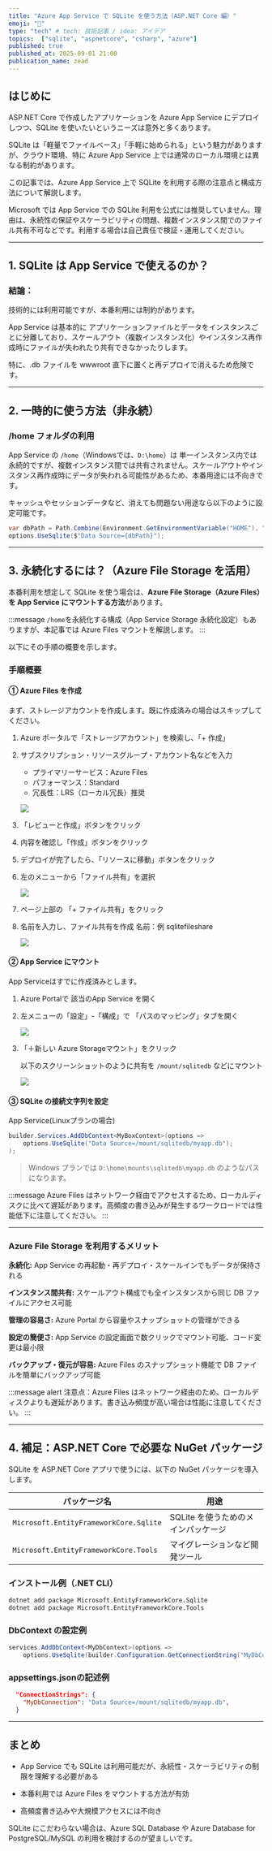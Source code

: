 ```yaml
---
title: "Azure App Service で SQLite を使う方法（ASP.NET Core 編）"
emoji: "🤸"
type: "tech" # tech: 技術記事 / idea: アイデア
topics:  ["sqlite", "aspnetcore", "csharp", "azure"]
published: true
published_at: 2025-09-01 21:00
publication_name: zead
---
```


## はじめに

ASP.NET Core で作成したアプリケーションを Azure App Service にデプロイしつつ、SQLite を使いたいというニーズは意外と多くあります。

SQLite は「軽量でファイルベース」「手軽に始められる」という魅力がありますが、クラウド環境、特に Azure App Service 上では通常のローカル環境とは異なる制約があります。

この記事では、Azure App Service 上で SQLite を利用する際の注意点と構成方法について解説します。

Microsoft では App Service での SQLite 利用を公式には推奨していません。理由は、永続性の保証やスケーラビリティの問題、複数インスタンス間でのファイル共有不可などです。利用する場合は自己責任で検証・運用してください。


---

## 1. SQLite は App Service で使えるのか？

### 結論：

技術的には利用可能ですが、本番利用には制約があります。

App Service は基本的に アプリケーションファイルとデータをインスタンスごとに分離しており、スケールアウト（複数インスタンス化）やインスタンス再作成時にファイルが失われたり共有できなかったりします。

特に、.db ファイルを wwwroot 直下に置くと再デプロイで消えるため危険です。


---

## 2. 一時的に使う方法（非永続）

### /home フォルダの利用

App Service の `/home`（Windowsでは、`D:\home`）は 単一インスタンス内では永続的ですが、複数インスタンス間では共有されません。スケールアウトやインスタンス再作成時にデータが失われる可能性があるため、本番用途には不向きです。

キャッシュやセッションデータなど、消えても問題ない用途なら以下のように設定可能です。


```csharp
var dbPath = Path.Combine(Environment.GetEnvironmentVariable("HOME"), "myapp.sqlite");
options.UseSqlite($"Data Source={dbPath}");
```

---

## 3. 永続化するには？（Azure File Storage を活用）

本番利用を想定して SQLite を使う場合は、**Azure File Storage（Azure Files）を App Service にマウントする方法**があります。

:::message
`/home`を永続化する構成（App Service Storage 永続化設定）もありますが、本記事では Azure Files マウントを解説します。
:::


以下にその手順の概要を示します。

### 手順概要

#### ① Azure Files を作成

まず、ストレージアカウントを作成します。既に作成済みの場合はスキップしてください。

1. Azure ポータルで「ストレージアカウント」を検索し、「+ 作成」

2. サブスクリプション・リソースグループ・アカウント名などを入力

    - プライマリーサービス：Azure Files
    - パフォーマンス：Standard
    - 冗長性：LRS（ローカル冗長）推奨

    ![](https://storage.googleapis.com/zenn-user-upload/ac5bcb27e48c-20250807.png)

3. 「レビューと作成」ボタンをクリック

4. 内容を確認し「作成」ボタンをクリック

5. デプロイが完了したら、「リソースに移動」ボタンをクリック

6. 左のメニューから「ファイル共有」を選択

    ![](https://storage.googleapis.com/zenn-user-upload/108cc2841b11-20250807.png)

7. ページ上部の 「+ ファイル共有」をクリック

8. 名前を入力し、ファイル共有を作成
    名前：例 sqlitefileshare

    ![](https://storage.googleapis.com/zenn-user-upload/cc1a7a52a030-20250807.png)



#### ② App Service にマウント

App Serviceはすでに作成済みとします。

1. Azure Portalで 該当のApp Service を開く

2. 左メニューの「設定」-「構成」で 「パスのマッピング」タブを開く

    ![](https://storage.googleapis.com/zenn-user-upload/2f8cd1c4d642-20250807.png)

3. 「＋新しい Azure Storageマウント」をクリック

    以下のスクリーンショットのように共有を `/mount/sqlitedb` などにマウント

    ![](https://storage.googleapis.com/zenn-user-upload/01622b884fcd-20250807.png)


#### ③ SQLite の接続文字列を設定

App Service(Linuxプランの場合)

```csharp
builder.Services.AddDbContext<MyBoxContext>(options =>
    options.UseSqlite("Data Source=/mount/sqlitedb/myapp.db");
);
```

> Windows プランでは `D:\home\mounts\sqlitedb\myapp.db` のようなパスになります。

:::message
Azure Files はネットワーク経由でアクセスするため、ローカルディスクに比べて遅延があります。高頻度の書き込みが発生するワークロードでは性能低下に注意してください。
:::

---

### Azure File Storage を利用するメリット

**永続化:**
App Service の再起動・再デプロイ・スケールインでもデータが保持される

**インスタンス間共有:**
スケールアウト構成でも全インスタンスから同じ DB ファイルにアクセス可能

**管理の容易さ:**
Azure Portal から容量やスナップショットの管理ができる

**設定の簡便さ:**
App Service の設定画面で数クリックでマウント可能、コード変更は最小限

**バックアップ・復元が容易:**
Azure Files のスナップショット機能で DB ファイルを簡単にバックアップ可能

:::message alert
注意点：Azure Files はネットワーク経由のため、ローカルディスクよりも遅延があります。書き込み頻度が高い場合は性能に注意してください。
:::


---

## 4. 補足：ASP.NET Core で必要な NuGet パッケージ

SQLite を ASP.NET Core アプリで使うには、以下の NuGet パッケージを導入します。

| パッケージ名                                 | 用途                                   |
| -------------------------------------- | ------------------------------------ |
| `Microsoft.EntityFrameworkCore.Sqlite` | SQLite を使うためのメインパッケージ                |
| `Microsoft.EntityFrameworkCore.Tools`  | マイグレーションなど開発ツール                      |

### インストール例（.NET CLI）

```bash
dotnet add package Microsoft.EntityFrameworkCore.Sqlite
dotnet add package Microsoft.EntityFrameworkCore.Tools
```

### DbContext の設定例

```csharp
services.AddDbContext<MyDbContext>(options =>
    options.UseSqlite(builder.Configuration.GetConnectionString("MyDbConnection"));
```

### appsettings.jsonの記述例

```json
  "ConnectionStrings": {
    "MyDbConnection": "Data Source=/mount/sqlitedb/myapp.db",
  }
```

---

## まとめ

- App Service でも SQLite は利用可能だが、永続性・スケーラビリティの制限を理解する必要がある

- 本番利用では Azure Files をマウントする方法が有効

- 高頻度書き込みや大規模アクセスには不向き

SQLite にこだわらない場合は、Azure SQL Database や Azure Database for PostgreSQL/MySQL の利用を検討するのが望ましいです。

